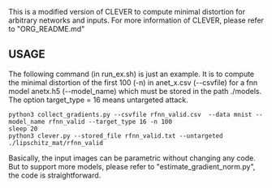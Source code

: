 This is a modified version of CLEVER to compute minimal distortion for
arbitrary networks and inputs. For more information of CLEVER, please refer to "ORG_README.md"


USAGE
---------------
The following command (in run_ex.sh) is just an example. It is to compute the minimal distortion of the first 100 (-n) in anet_x.csv (--csvfile) for a fnn model anetx.h5 (--model_name) which must be stored in
the path ./models. The option target_type = 16 means untargeted attack.

```
python3 collect_gradients.py --csvfile rfnn_valid.csv  --data mnist --model_name rfnn_valid --target_type 16 -n 100
sleep 20
python3 clever.py --stored_file rfnn_valid.txt --untargeted ./lipschitz_mat/rfnn_valid
```

Basically, the input images can be parametric without changing any code. But to support more models, please refer to "estimate_gradient_norm.py", the code is straightforward.
